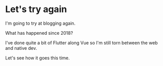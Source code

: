 # Let's try again

I'm going to try at blogging again.

What has happened since 2018?

I've done quite a bit of Flutter along Vue so I'm still torn between the web and
native dev.

Let's see how it goes this time.
